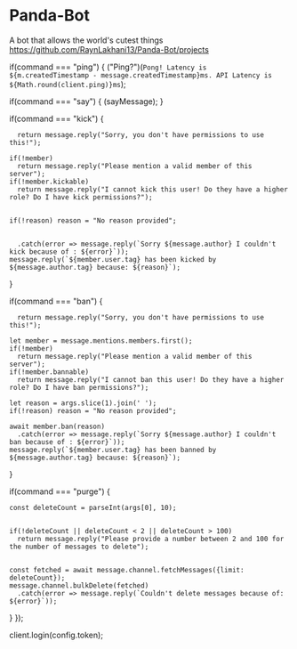 # Panda-Bot
A bot that allows the world's cutest things
https://github.com/RaynLakhani13/Panda-Bot/projects

  
  if(command === "ping") {
  ("Ping?")(`Pong! Latency is ${m.createdTimestamp - message.createdTimestamp}ms. API Latency is ${Math.round(client.ping)}ms`);
  
  
  
  if(command === "say") {
    (sayMessage);
  }
  
  if(command === "kick") {
    
      return message.reply("Sorry, you don't have permissions to use this!");
    
    if(!member)
      return message.reply("Please mention a valid member of this server");
    if(!member.kickable) 
      return message.reply("I cannot kick this user! Do they have a higher role? Do I have kick permissions?");
    
   
    if(!reason) reason = "No reason provided";
    
    
      .catch(error => message.reply(`Sorry ${message.author} I couldn't kick because of : ${error}`));
    message.reply(`${member.user.tag} has been kicked by ${message.author.tag} because: ${reason}`);

  }
  
  if(command === "ban") {
    
      return message.reply("Sorry, you don't have permissions to use this!");
    
    let member = message.mentions.members.first();
    if(!member)
      return message.reply("Please mention a valid member of this server");
    if(!member.bannable) 
      return message.reply("I cannot ban this user! Do they have a higher role? Do I have ban permissions?");

    let reason = args.slice(1).join(' ');
    if(!reason) reason = "No reason provided";
    
    await member.ban(reason)
      .catch(error => message.reply(`Sorry ${message.author} I couldn't ban because of : ${error}`));
    message.reply(`${member.user.tag} has been banned by ${message.author.tag} because: ${reason}`);
  }
  
  if(command === "purge") {
   
    
    
    const deleteCount = parseInt(args[0], 10);
    
   
    if(!deleteCount || deleteCount < 2 || deleteCount > 100)
      return message.reply("Please provide a number between 2 and 100 for the number of messages to delete");
    
   
    const fetched = await message.channel.fetchMessages({limit: deleteCount});
    message.channel.bulkDelete(fetched)
      .catch(error => message.reply(`Couldn't delete messages because of: ${error}`));
  }
});

client.login(config.token);
